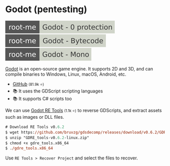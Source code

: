 # Godot (pentesting)

[![godot_0_protection](../../_badges/rootme/cracking/godot_0_protection.svg)](https://www.root-me.org/en/Challenges/Cracking/Godot-0-protection)
[![godot_0_protection](../../_badges/rootme/cracking/godot_bytecode.svg)](https://www.root-me.org/en/Challenges/Cracking/Godot-Bytecode)
[![godot_0_protection](../../_badges/rootme/cracking/godot_mono.svg)](https://www.root-me.org/en/Challenges/Cracking/Godot-Mono)

<div class="row row-cols-lg-2"><div>

[Godot](https://github.com/godotengine/godot) is an open-source game engine. It supports 2D and 3D, and can compile binaries to Windows, Linux, macOS, Android, etc.

* [GitHub](https://github.com/godotengine/godot) <small>(81.9k ⭐)</small>
* 📚 It uses the GDScript scripting languages
* 📚 It supports C# scripts too
</div><div>

We can use [Godot RE Tools](https://github.com/bruvzg/gdsdecomp/) <small>(1.1k ⭐)</small> to reverse GDScripts, and extract assets such as images or DLL files.

```ps
# Download RE Tools v0.6.2
$ wget https://github.com/bruvzg/gdsdecomp/releases/download/v0.6.2/GDRE_tools-v0.6.2-linux.zip
$ unzip "GDRE_tools-v0.6.2-linux.zip"
$ chmod +x gdre_tools.x86_64
$ ./gdre_tools.x86_64
```

Use `RE Tools > Recover Project` and select the files to recover.
</div></div>